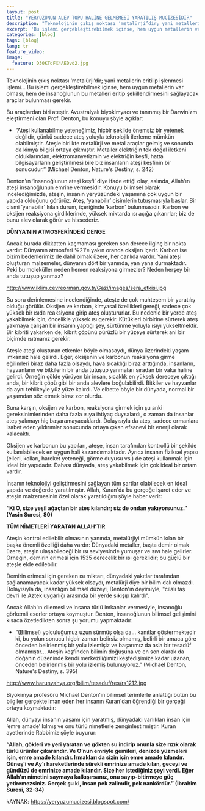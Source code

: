```yaml
---
layout: post
title: "YERYÜZÜNÜN ALEV TOPU HALİNE GELMEMESİ YARATILIŞ MUCİZESİDİR"
description: "Teknolojinin çıkış noktası ‘metalürji’dir; yani metallerin eritilip işlenmesi işlemi..."
excerpt: 'Bu işlemi gerçekleştirebilmek içinse, hem uygun metallerin var olması, hem de insanoğlunun bu metalleri eritip şekillendirmesini sağlayacak araçlar bulunması gerekir.'
categories: [blog]
tags: [blog]
lang: tr
feature_video: 
image:
  feature: D30KTdFX4AEDvd2.jpg
---
```


Teknolojinin çıkış noktası ‘metalürji’dir; yani metallerin eritilip işlenmesi işlemi... Bu işlemi gerçekleştirebilmek içinse, hem uygun metallerin var olması, hem de insanoğlunun bu metalleri eritip şekillendirmesini sağlayacak araçlar bulunması gerekir.

Bu araçlardan biri ateştir. Avustralyalı biyokimyacı ve tanınmış bir Darwinizm eleştirmeni olan Prof. Denton, bu konuyu şöyle açıklar:

- “Ateşi kullanabilme yeteneğimiz, hiçbir şekilde önemsiz bir yetenek değildir, çünkü sadece ateş yoluyla teknolojik ilerleme mümkün olabilmiştir. Ateşle birlikte metalürji ve metal araçlar gelmiş ve sonunda da kimya bilgisi ortaya çıkmıştır. Metaller elektriğin tek doğal iletkeni olduklarından, elektromanyetizmin ve elektriğin keşfi, hatta bilgisayarların geliştirilmesi bile biz insanların ateşi keşfinin bir sonucudur.” (Michael Denton, Nature's Destiny, s. 242)

Denton'ın ‘insanoğlunun ateşi keşfi’ diye ifade ettiği olay, aslında, Allah'ın ateşi insanoğlunun emrine vermesidir. Konuyu bilimsel olarak incelediğimizde, ateşin, insanın yeryüzündeki yaşamına çok uygun bir yapıda olduğunu görürüz. Ateş, ‘yanabilir’ cisimlerin tutuşmasıyla başlar. Bir cismi ‘yanabilir’ kılan durum, içeriğinde ‘karbon’ bulunmasıdır. Karbon ve oksijen reaksiyona girdiklerinde, yüksek miktarda ısı açığa çıkarırlar; biz de bunu alev olarak görür ve hissederiz.


**DÜNYA'NIN ATMOSFERİNDEKİ DENGE**

Ancak burada dikkatten kaçmaması gereken son derece ilginç bir nokta vardır: Dünyanın atmosferi %21'e yakın oranda oksijen içerir. Karbon ise bizim bedenlerimiz de dahil olmak üzere, her canlıda vardır. Yani ateşi oluşturan malzemeler, dünyanın dört bir yanında, yan yana durmaktadır. Peki bu moleküller neden hemen reaksiyona girmezler? Neden herşey bir anda tutuşup yanmaz?

http://www.iklim.cevreorman.gov.tr/Gazi/images/sera_etkisi.jpg

Bu soru derinlemesine incelendiğinde, ateşte de çok muhteşem bir yaratılış olduğu görülür. Oksijen ve karbon, kimyasal özellikleri gereği, sadece çok yüksek bir ısıda reaksiyona girip ateş oluştururlar. Bu nedenle bir yerde ateş yakabilmek için, öncelikle yüksek ısı gerekir. Kütükleri birbirine sürterek ateş yakmaya çalışan bir insanın yaptığı şey, sürtünme yoluyla ısıyı yükseltmektir. Bir kibriti yakarken de, kibrit çöpünü pürüzlü bir yüzeye sürterek ani bir biçimde ısıtmanız gerekir.

Ateşle ateşi oluşturan etkenler böyle olmasaydı, dünya üzerindeki yaşam imkansız hale gelirdi. Eğer, oksijenin ve karbonun reaksiyona girme eğilimleri biraz daha fazla olsaydı, hava sıcaklığı biraz arttığında, insanların, hayvanların ve bitkilerin bir anda tutuşup yanmaları sıradan bir vaka haline gelirdi. Örneğin çölde yürüyen bir insan, sıcaklık en yüksek dereceye çıktığı anda, bir kibrit çöpü gibi bir anda alevlere boğulabilirdi. Bitkiler ve hayvanlar da aynı tehlikeyle yüz yüze kalırdı. Ve elbette böyle bir dünyada, normal bir yaşamdan söz etmek biraz zor olurdu.

Buna karşın, oksijen ve karbon, reaksiyona girmek için şu anki gereksinimlerinden daha fazla ısıya ihtiyaç duysalardı, o zaman da insanlar ateş yakmayı hiç başaramayacaklardı. Dolayısıyla da ateş, sadece ormanlara isabet eden yıldırımlar sonucunda ortaya çıkan efsanevi bir enerji olarak kalacaktı.

Oksijen ve karbonun bu yapıları, ateşe, insan tarafından kontrollü bir şekilde kullanılabilecek en uygun hali kazandırmaktadır. Ayrıca insanın fiziksel yapısı (elleri, kolları, hareket yeteneği, görme duyusu vs.) de ateşi kullanmak için ideal bir yapıdadır. Dahası dünyada, ateş yakabilmek için çok ideal bir ortam vardır.

İnsanın teknolojiyi geliştirmesini sağlayan tüm şartlar olabilecek en ideal yapıda ve değerde yaratılmıştır. Allah, Kuran'da bu gerçeğe işaret eder ve ateşin malzemesinin özel olarak yaratıldığını şöyle haber verir:

**“Ki O, size yeşil ağaçtan bir ateş kılandır; siz de ondan yakıyorsunuz.” (Yasin Suresi, 80)**


**TÜM NİMETLERİ YARATAN ALLAH’TIR**

Ateşin kontrol edilebilir olmasının yanında, metalürjiyi mümkün kılan bir başka önemli özelliği daha vardır: Dünyadaki metaller, başta demir olmak üzere, ateşin ulaşabileceği bir ısı seviyesinde yumuşar ve sıvı hale gelirler. Örneğin, demirin erimesi için 1535 derecelik bir ısı gereklidir; bu güçlü bir ateşle elde edilebilir.

Demirin erimesi için gereken ısı miktarı, dünyadaki yakıtlar tarafından sağlanamayacak kadar yüksek olsaydı, metalürji diye bir bilim dalı olmazdı. Dolayısıyla da, insanlığın bilimsel düzeyi, Denton'ın deyimiyle, "cilalı taş devri ile Aztek uygarlığı arasında bir yerde sıkışıp kalırdı".

Ancak Allah'ın dilemesi ve insana türlü imkanlar vermesiyle, insanoğlu görkemli eserler ortaya koymuştur. Denton, insanoğlunun bilimsel gelişimini kısaca özetledikten sonra şu yorumu yapmaktadır:

- “(Bilimsel) yolculuğumuz uzun sürmüş olsa da... kanıtlar göstermektedir ki, bu yolun sonucu hiçbir zaman belirsiz olmamış, belirli bir amaca göre önceden belirlenmiş bir yolu izlemişiz ve başarımız da asla bir tesadüf olmamıştır... Ateşin keşfinden bilimin doğuşuna ve en son olarak da doğanın düzeninde kendi merkeziliğimizi keşfedişimize kadar uzanan, önceden belirlenmiş bir yolu izlemiş bulunuyoruz.” (Michael Denton, Nature's Destiny, s. 395)

http://www.harunyahya.org/bilim/tesaduf/res/rs1212.jpg


Biyokimya profesörü Michael Denton'ın bilimsel terimlerle anlattığı bütün bu bilgiler gerçekte iman eden her insanın Kuran'dan öğrendiği bir gerçeği ortaya koymaktadır:

Allah, dünyayı insanın yaşamı için yaratmış, dünyadaki varlıkları insan için ‘emre amade’ kılmış ve onu türlü nimetlerle zenginleştirmiştir. Kuran ayetlerinde Rabbimiz şöyle buyurur:

**“Allah, gökleri ve yeri yaratan ve gökten su indirip onunla size rızık olarak türlü ürünler çıkarandır. Ve O’nun emriyle gemileri, denizde yüzmeleri için, emre amade kılandır. Irmakları da sizin için emre amade kılandır. Güneş’i ve Ay’ı hareketlerinde sürekli emrinize amade kılan, geceyi ve gündüzü de emrinize amade kılandır. Size her istediğiniz şeyi verdi. Eğer Allah'ın nimetini saymaya kalkışırsanız, onu sayıp-bitirmeye güç yetiremezsiniz. Gerçek şu ki, insan pek zalimdir, pek nankördür.” (İbrahim Suresi, 32-34)** 

kAYNAK: https://yeryuzumucizesi.blogspot.com/
